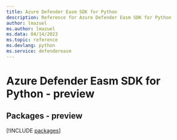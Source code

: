 ```yaml
---
title: Azure Defender Easm SDK for Python
description: Reference for Azure Defender Easm SDK for Python
author: lmazuel
ms.author: lmazuel
ms.data: 04/14/2023
ms.topic: reference
ms.devlang: python
ms.service: defendereasm
---
```

# Azure Defender Easm SDK for Python - preview
## Packages - preview
[!INCLUDE [packages](defender-easm-index.md)]